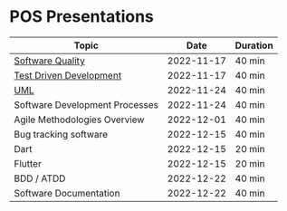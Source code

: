 # POS Presentations

| Topic                          | Date       | Duration |
| ------------------------------ | ---------- | -------- |
| [Software Quality](software_quality/)               | 2022-11-17 | 40 min   |
| [Test Driven Development](test_driven_development/)        | 2022-11-17 | 40 min   |
| [UML](uml/)                            | 2022-11-24 | 40 min   |
| Software Development Processes | 2022-11-24 | 40 min   |
| Agile Methodologies Overview   | 2022-12-01 | 40 min   |
| Bug tracking software          | 2022-12-15 | 40 min   |
| Dart                           | 2022-12-15 | 20 min   |
| Flutter                        | 2022-12-15 | 20 min   |
| BDD / ATDD                     | 2022-12-22 | 40 min   |
| Software Documentation         | 2022-12-22 | 40 min   |

